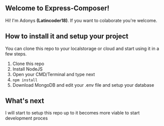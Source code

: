 ## Welcome to Express-Composer!

Hi! I'm Adonys **(Latincoder18)**. If you want to colaborate you're welcome.

## How to install it and setup your project
You can clone this repo to your localstorage or cloud and start using it in a few steps.

 1. Clone this repo
 2. Install NodeJS
 3. Open your CMD/Terminal and type next
 4. `npm install`
 5. Download MongoDB and edit your .env file and setup your database
## What's next
I will start to setup this repo up to it becomes more viable to start development proces
